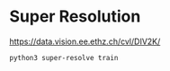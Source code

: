 # Super Resolution

https://data.vision.ee.ethz.ch/cvl/DIV2K/

```shell
python3 super-resolve train
```

